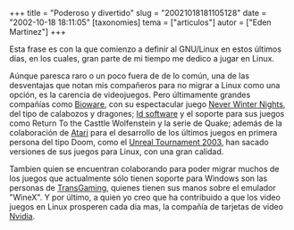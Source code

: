 +++
title = "Poderoso y divertido"
slug = "20021018181105128"
date = "2002-10-18 18:11:05"
[taxonomies]
tema = ["articulos"]
autor = ["Eden Martinez"]
+++

Esta frase es con la que comienzo a definir al GNU/Linux en estos
últimos días, en los cuales, gran parte de mi tiempo me dedico a jugar
en Linux.

<!-- more -->
Aúnque paresca raro o un poco fuera de de lo común, una de las
desventajas que notan mis compañeros para no migrar a Linux como una
opción, es la carencia de videojuegos. Pero últimamente grandes
compañías como [Bioware](http://www.bioware.com), con su espectacular
juego [Never Winter Nights](http://nwn.bioware.com), del tipo de
calabozos y dragones; [Id software](http://www.idsoftware.com) y el
soporte para sus juegos como Return To the Casttle Wolfenstein y la
serie de Quake; además de la colaboración de
[Atari](http://www.atari.com) para el desarrollo de los últimos juegos
en primera persona del tipo Doom, como el [Unreal Tournament
2003](http://www.unrealtournament2003.com/%22), han sacado versiones de
sus juegos para Linux, con una gran calidad.

Tambien quien se encuentran colaborando para poder migrar muchos de los
juegos que actualmente sólo tienen soporte para Windows son las personas
de [TransGaming](http://www.transgaming.com/), quienes tienen sus manos
sobre el emulador "WineX". Y por último, a quien yo creo que ha
contribuido a que los video juegos en Linux prosperen cada dia mas, la
compañía de tarjetas de video [Nvidia](http://www.nvidia.com).


